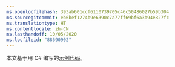 ```yaml
---
ms.openlocfilehash: 393ab601ccf6110739705c46c50486027b59b304
ms.sourcegitcommit: eb6bef1274b9e6390c7a77ff69bf6a3b94e827fc
ms.translationtype: HT
ms.contentlocale: zh-CN
ms.lasthandoff: 10/05/2020
ms.locfileid: "88690902"
---
```

本文基于用 C# 编写的[示例代码](https://github.com/Azure-Samples/live-video-analytics-iot-edge-csharp)。
